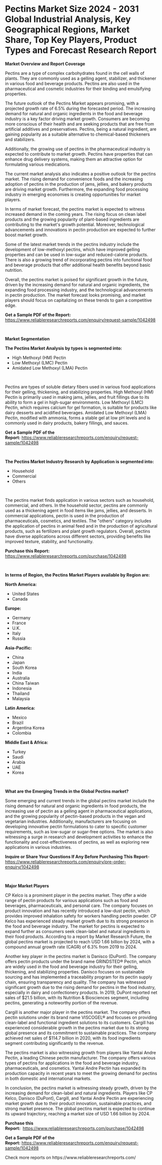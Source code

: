 <p><h1>Pectins Market Size 2024 - 2031 Global Industrial Analysis, Key Geographical Regions, Market Share, Top Key Players, Product Types and Forecast Research Report</h1></p><p><strong>Market Overview and Report Coverage</strong></p>
<p><p>Pectins are a type of complex carbohydrates found in the cell walls of plants. They are commonly used as a gelling agent, stabilizer, and thickener in various food and beverage products. Pectins are also used in the pharmaceutical and cosmetic industries for their binding and emulsifying properties.</p><p>The future outlook of the Pectins Market appears promising, with a projected growth rate of 6.5% during the forecasted period. The increasing demand for natural and organic ingredients in the food and beverage industry is a key factor driving market growth. Consumers are becoming more conscious of their health and are seeking products that are free from artificial additives and preservatives. Pectins, being a natural ingredient, are gaining popularity as a suitable alternative to chemical-based thickeners and stabilizers.</p><p>Additionally, the growing use of pectins in the pharmaceutical industry is expected to contribute to market growth. Pectins have properties that can enhance drug delivery systems, making them an attractive option for formulating various medications.</p><p>The current market analysis also indicates a positive outlook for the pectins market. The rising demand for convenience foods and the increasing adoption of pectins in the production of jams, jellies, and bakery products are driving market growth. Furthermore, the expanding food processing industry in emerging economies is creating opportunities for market players.</p><p>In terms of market forecast, the pectins market is expected to witness increased demand in the coming years. The rising focus on clean label products and the growing popularity of plant-based ingredients are contributing to the market's growth potential. Moreover, technological advancements and innovations in pectin production are expected to further boost market growth.</p><p>Some of the latest market trends in the pectins industry include the development of low-methoxyl pectins, which have improved gelling properties and can be used in low-sugar and reduced-calorie products. There is also a growing trend of incorporating pectins into functional food and beverage products that offer additional health benefits beyond basic nutrition.</p><p>Overall, the pectins market is poised for significant growth in the future, driven by the increasing demand for natural and organic ingredients, the expanding food processing industry, and the technological advancements in pectin production. The market forecast looks promising, and market players should focus on capitalizing on these trends to gain a competitive edge.</p></p>
<p><strong>Get a Sample PDF of the Report:</strong> <a href="https://www.reliableresearchreports.com/enquiry/request-sample/1042498">https://www.reliableresearchreports.com/enquiry/request-sample/1042498</a></p>
<p>&nbsp;</p>
<p><strong>Market Segmentation</strong></p>
<p><strong>The Pectins Market Analysis by types is segmented into:</strong></p>
<p><ul><li>High Methoxyl (HM) Pectin</li><li>Low Methoxyl (LMC) Pectin</li><li>Amidated Low Methoxyl (LMA) Pectin</li></ul></p>
<p>&nbsp;</p>
<p><p>Pectins are types of soluble dietary fibers used in various food applications for their gelling, thickening, and stabilizing properties. High Methoxyl (HM) Pectin is primarily used in making jams, jellies, and fruit fillings due to its ability to form a gel in high-sugar environments. Low Methoxyl (LMC) Pectin, which requires calcium for gel formation, is suitable for products like dairy desserts and acidified beverages. Amidated Low Methoxyl (LMA) Pectin, modified with ammonia, forms a stable gel at low pH levels and is commonly used in dairy products, bakery fillings, and sauces.</p></p>
<p><strong>Get a Sample PDF of the Report:</strong>&nbsp;<a href="https://www.reliableresearchreports.com/enquiry/request-sample/1042498">https://www.reliableresearchreports.com/enquiry/request-sample/1042498</a></p>
<p>&nbsp;</p>
<p><strong>The Pectins Market Industry Research by Application is segmented into:</strong></p>
<p><ul><li>Household</li><li>Commercial</li><li>Others</li></ul></p>
<p>&nbsp;</p>
<p><p>The pectins market finds application in various sectors such as household, commercial, and others. In the household sector, pectins are commonly used as a thickening agent in food items like jams, jellies, and desserts. In commercial applications, pectin is used in the production of pharmaceuticals, cosmetics, and textiles. The "others" category includes the application of pectins in animal feed and in the production of agricultural products, such as fertilizers and plant growth regulators. Overall, pectins have diverse applications across different sectors, providing benefits like improved texture, stability, and functionality.</p></p>
<p><strong>Purchase this Report:</strong>&nbsp; <a href="https://www.reliableresearchreports.com/purchase/1042498">https://www.reliableresearchreports.com/purchase/1042498</a></p>
<p>&nbsp;</p>
<p><strong>In terms of Region, the Pectins Market Players available by Region are:</strong></p>
<p>
    <p> <strong> North America: </strong>
        <ul>
            <li>United States</li>
            <li>Canada</li>
        </ul>
        </p> 
    <p> <strong> Europe: </strong>
        <ul>
            <li>Germany</li>
            <li>France</li>
            <li>U.K.</li>
            <li>Italy</li>
            <li>Russia</li>
        </ul>
        </p> 
    <p> <strong> Asia-Pacific: </strong>
        <ul>
            <li>China</li>
            <li>Japan</li>
            <li>South Korea</li>
            <li>India</li>
            <li>Australia</li>
            <li>China Taiwan</li>
            <li>Indonesia</li>
            <li>Thailand</li>
            <li>Malaysia</li>
        </ul>
        </p> 
    <p> <strong> Latin America: </strong>
        <ul>
            <li>Mexico</li>
            <li>Brazil</li>
            <li>Argentina Korea</li>
            <li>Colombia</li>
        </ul>
        </p> 
    <p> <strong> Middle East & Africa: </strong>
        <ul>
            <li>Turkey</li>
            <li>Saudi</li>
            <li>Arabia</li>
            <li>UAE</li>
            <li>Korea</li>
        </ul>
    </p>
    </p>
<p>&nbsp;</p>
<p><strong>What are the Emerging Trends in the Global Pectins market?</strong></p>
<p><p>Some emerging and current trends in the global pectins market include the rising demand for natural and organic ingredients in food products, the increasing use of pectin as a gelling agent in pharmaceutical applications, and the growing popularity of pectin-based products in the vegan and vegetarian industries. Additionally, manufacturers are focusing on developing innovative pectin formulations to cater to specific customer requirements, such as low-sugar or sugar-free options. The market is also witnessing a surge in research and development activities to enhance the functionality and cost-effectiveness of pectins, as well as exploring new applications in various industries.</p></p>
<p><strong>Inquire or Share Your Questions If Any Before Purchasing This Report</strong>- <a href="https://www.reliableresearchreports.com/enquiry/pre-order-enquiry/1042498">https://www.reliableresearchreports.com/enquiry/pre-order-enquiry/1042498</a></p>
<p>&nbsp;</p>
<p><strong>Major Market Players</strong></p>
<p><p>CP Kelco is a prominent player in the pectins market. They offer a wide range of pectin products for various applications such as food and beverages, pharmaceuticals, and personal care. The company focuses on product innovation and has recently introduced a low-dust pectin, which provides improved inhalation safety for workers handling pectin powder. CP Kelco has experienced steady market growth due to its strong presence in the food and beverage industry. The market for pectins is expected to expand further as consumers seek clean-label and natural ingredients in their food products. According to a report by Market Research Future, the global pectins market is projected to reach USD 1.66 billion by 2024, with a compound annual growth rate (CAGR) of 6.3% from 2019 to 2024.</p><p>Another key player in the pectins market is Danisco (DuPont). The company offers pectin products under the brand name GRINDSTED® Pectin, which are widely used in the food and beverage industry for their gelling, thickening, and stabilizing properties. Danisco focuses on sustainable sourcing and has implemented a traceability program for its pectin supply chain, ensuring transparency and quality. The company has witnessed significant growth due to the rising demand for pectins in the food industry, especially in dairy and confectionery products. In 2019, DuPont reported net sales of $21.5 billion, with its Nutrition & Biosciences segment, including pectins, generating a noteworthy portion of the revenue.</p><p>Cargill is another major player in the pectins market. The company offers pectin solutions under its brand name VISCOGEL® and focuses on providing clean-label and functional ingredient solutions to its customers. Cargill has experienced considerable growth in the pectins market due to its strong global presence and its commitment to sustainable practices. The company achieved net sales of $114.7 billion in 2020, with its food ingredients segment contributing significantly to the revenue.</p><p>The pectins market is also witnessing growth from players like Yantai Andre Pectin, a leading Chinese pectin manufacturer. The company offers various types of pectins for applications in the food and beverage industry, pharmaceuticals, and cosmetics. Yantai Andre Pectin has expanded its production capacity in recent years to meet the growing demand for pectins in both domestic and international markets.</p><p>In conclusion, the pectins market is witnessing steady growth, driven by the increasing demand for clean-label and natural ingredients. Players like CP Kelco, Danisco (DuPont), Cargill, and Yantai Andre Pectin are experiencing market growth due to their product innovation, sustainable practices, and strong market presence. The global pectins market is expected to continue its upward trajectory, reaching a market size of USD 1.66 billion by 2024.</p></p>
<p><strong>Purchase this Report:</strong>&nbsp;&nbsp;<a href="https://www.reliableresearchreports.com/purchase/1042498">https://www.reliableresearchreports.com/purchase/1042498</a></p>
<p></p>
<p><strong>Get a Sample PDF of the Report:</strong>&nbsp;<a href="https://www.reliableresearchreports.com/enquiry/request-sample/1042498">https://www.reliableresearchreports.com/enquiry/request-sample/1042498</a></p>
<p>Check more reports on https://www.reliableresearchreports.com/</p>
